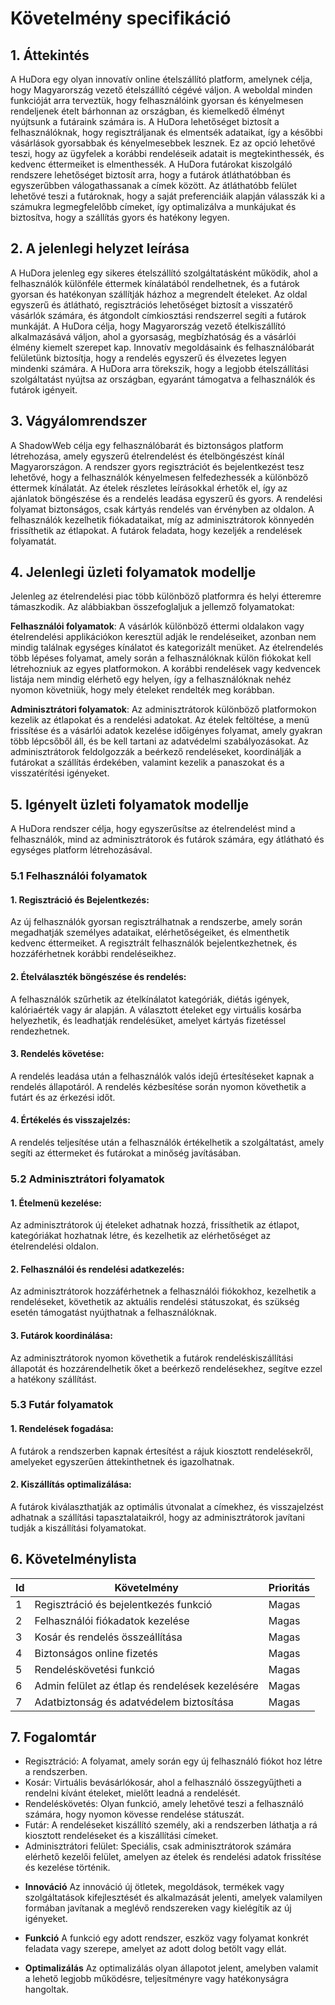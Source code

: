 # Követelmény specifikáció

## 1. Áttekintés

A HuDora egy olyan innovatív online ételszállító platform, amelynek célja, hogy Magyarország vezető 
ételszállító cégévé váljon. A weboldal minden funkcióját arra terveztük, hogy felhasználóink gyorsan 
és kényelmesen rendeljenek ételt bárhonnan az országban, és kiemelkedő élményt nyújtsunk a futáraink 
számára is. A HuDora lehetőséget biztosít a felhasználóknak, hogy regisztráljanak és elmentsék 
adataikat, így a későbbi vásárlások gyorsabbak és kényelmesebbek lesznek. Ez az opció lehetővé 
teszi, hogy az ügyfelek a korábbi rendeléseik adatait is megtekinthessék, és kedvenc éttermeiket is 
elmenthessék. A HuDora futárokat kiszolgáló rendszere lehetőséget biztosít arra, hogy a futárok 
átláthatóbban és egyszerűbben válogathassanak a címek között. Az átláthatóbb felület lehetővé teszi 
a futároknak, hogy a saját preferenciáik alapján válasszák ki a számukra legmegfelelőbb címeket, így 
optimalizálva a munkájukat és biztosítva, hogy a szállítás gyors és hatékony legyen.

## 2. A jelenlegi helyzet leírása

A HuDora jelenleg egy sikeres ételszállító szolgáltatásként működik, ahol a felhasználók különféle 
éttermek kínálatából rendelhetnek, és a futárok gyorsan és hatékonyan szállítják házhoz a megrendelt 
ételeket. Az oldal egyszerű és átlátható, regisztrációs lehetőséget biztosít a visszatérő vásárlók 
számára, és átgondolt címkiosztási rendszerrel segíti a futárok munkáját. A HuDora célja, hogy 
Magyarország vezető ételkiszállító alkalmazásává váljon, ahol a gyorsaság, megbízhatóság és a 
vásárlói élmény kiemelt szerepet kap. Innovatív megoldásaink és felhasználóbarát felületünk 
biztosítja, hogy a rendelés egyszerű és élvezetes legyen mindenki számára. A HuDora arra törekszik, 
hogy a legjobb ételszállítási szolgáltatást nyújtsa az országban, egyaránt támogatva a felhasználók 
és futárok igényeit.

## 3. Vágyálomrendszer

A ShadowWeb célja egy felhasználóbarát és biztonságos platform létrehozása, amely egyszerű ételrendelést és ételböngészést kínál Magyarországon.
A rendszer gyors regisztrációt és bejelentkezést tesz lehetővé, hogy a felhasználók kényelmesen felfedezhessék a különböző éttermek kínálatát.
Az ételek részletes leírásokkal érhetők el, így az ajánlatok böngészése és a rendelés leadása egyszerű és gyors.
A rendelési folyamat biztonságos, csak kártyás rendelés van érvényben az oldalon.
A felhasználók kezelhetik fiókadataikat, míg az adminisztrátorok könnyedén frissíthetik az étlapokat.
A futárok feladata, hogy kezeljék a rendelések folyamatát.

## 4. Jelenlegi üzleti folyamatok modellje

Jelenleg az ételrendelési piac több különböző platformra és helyi étteremre támaszkodik.
Az alábbiakban összefoglaljuk a jellemző folyamatokat:

**Felhasználói folyamatok**: 
A vásárlók különböző éttermi oldalakon vagy ételrendelési applikációkon keresztül adják le rendeléseiket, 
azonban nem mindig találnak egységes kínálatot és kategorizált menüket. 
Az ételrendelés több lépéses folyamat, amely során a felhasználóknak külön fiókokat kell létrehozniuk az egyes platformokon. 
A korábbi rendelések vagy kedvencek listája nem mindig elérhető egy helyen, 
így a felhasználóknak nehéz nyomon követniük, hogy mely ételeket rendelték meg korábban.

**Adminisztrátori folyamatok**: 
Az adminisztrátorok különböző platformokon kezelik az étlapokat és a rendelési adatokat. 
Az ételek feltöltése, a menü frissítése és a vásárlói adatok kezelése időigényes folyamat, 
amely gyakran több lépcsőből áll, és be kell tartani az adatvédelmi szabályozásokat. 
Az adminisztrátorok feldolgozzák a beérkező rendeléseket, koordinálják a futárokat a szállítás érdekében, 
valamint kezelik a panaszokat és a visszatérítési igényeket.

## 5. Igényelt üzleti folyamatok modellje

A HuDora rendszer célja, hogy egyszerűsítse az ételrendelést mind a felhasználók, mind az adminisztrátorok és futárok számára, egy átlátható és egységes platform létrehozásával.

### 5.1 Felhasználói folyamatok

#### 1. Regisztráció és Bejelentkezés:

Az új felhasználók gyorsan regisztrálhatnak a rendszerbe, amely során megadhatják személyes adataikat, elérhetőségeiket, és elmenthetik kedvenc éttermeiket. A regisztrált felhasználók bejelentkezhetnek, és hozzáférhetnek korábbi rendeléseikhez.

#### 2. Ételválaszték böngészése és rendelés:
A felhasználók szűrhetik az ételkínálatot kategóriák, diétás igények, kalóriaérték vagy ár alapján. A választott ételeket egy virtuális kosárba helyezhetik, és leadhatják rendelésüket, amelyet kártyás fizetéssel rendezhetnek.

#### 3. Rendelés követése:
A rendelés leadása után a felhasználók valós idejű értesítéseket kapnak a rendelés állapotáról. A rendelés kézbesítése során nyomon követhetik a futárt és az érkezési időt.

#### 4. Értékelés és visszajelzés:
A rendelés teljesítése után a felhasználók értékelhetik a szolgáltatást, amely segíti az éttermeket és futárokat a minőség javításában.

### 5.2 Adminisztrátori folyamatok

#### 1. Ételmenü kezelése:
Az adminisztrátorok új ételeket adhatnak hozzá, frissíthetik az étlapot, kategóriákat hozhatnak létre, és kezelhetik az elérhetőséget az ételrendelési oldalon.

#### 2. Felhasználói és rendelési adatkezelés:
Az adminisztrátorok hozzáférhetnek a felhasználói fiókokhoz, kezelhetik a rendeléseket, követhetik az aktuális rendelési státuszokat, és szükség esetén támogatást nyújthatnak a felhasználóknak.

#### 3. Futárok koordinálása:
Az adminisztrátorok nyomon követhetik a futárok rendeléskiszállítási állapotát és hozzárendelhetik őket a beérkező rendelésekhez, segítve ezzel a hatékony szállítást.

### 5.3 Futár folyamatok

#### 1. Rendelések fogadása:
 A futárok a rendszerben kapnak értesítést a rájuk kiosztott rendelésekről, amelyeket egyszerűen áttekinthetnek és igazolhatnak.

#### 2. Kiszállítás optimalizálása: 
A futárok kiválaszthatják az optimális útvonalat a címekhez, és visszajelzést adhatnak a szállítási tapasztalataikról, hogy az adminisztrátorok javítani tudják a kiszállítási folyamatokat.

## 6. Követelménylista

|  Id |  Követelmény |  Prioritás|
| --- | --- | --- |
| 1      |  Regisztráció és bejelentkezés funkció     | Magas |
| 2      |  Felhasználói fiókadatok kezelése     | Magas |
| 3      |  Kosár és rendelés összeállítása     | Magas |
| 4      |  Biztonságos online fizetés     | Magas |
| 5      |  Rendeléskövetési funkció     | Magas |
| 6      |  Admin felület az étlap és rendelések kezelésére     | Magas |
| 7      |  Adatbiztonság és adatvédelem biztosítása     | Magas |

## 7. Fogalomtár

- Regisztráció: A folyamat, amely során egy új felhasználó fiókot hoz létre a rendszerben.
- Kosár: Virtuális bevásárlókosár, ahol a felhasználó összegyűjtheti a rendelni kívánt ételeket, mielőtt leadná a rendelését.
- Rendeléskövetés: Olyan funkció, amely lehetővé teszi a felhasználó számára, hogy nyomon kövesse rendelése státuszát.
- Futár: A rendeléseket kiszállító személy, aki a rendszerben láthatja a rá kiosztott rendeléseket és a kiszállítási címeket.
- Adminisztrátori felület: Speciális, csak adminisztrátorok számára elérhető kezelői felület, amelyen az ételek és rendelési adatok frissítése és kezelése történik.

+ **Innováció** Az innováció új ötletek, megoldások, termékek vagy szolgáltatások kifejlesztését és alkalmazását jelenti, amelyek valamilyen formában javítanak a meglévő rendszereken vagy kielégítik az új igényeket.

+ **Funkció** A funkció egy adott rendszer, eszköz vagy folyamat konkrét feladata vagy szerepe, amelyet az adott dolog betölt vagy ellát.

+ **Optimalizálás** Az optimalizálás olyan állapotot jelent, amelyben valamit a lehető legjobb működésre, teljesítményre vagy hatékonyságra hangoltak.